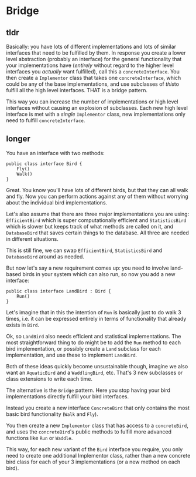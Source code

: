 # Bridge

## tldr

Basically: you have lots of different implementations and lots of similar interfaces that need to be fulfilled by them. In response you create a lower level abstraction (probably an interface) for the general functionality that your implementations have (*entirely* without regard to the higher level interfaces you *actually* want fulfilled), call this a `concreteInterface`. You then create a `Implementor` class that takes one `concreteInterface`, which could be any of the base implementations, and use subclasses of *this*to fulfill all the high level interfaces. THAT is a bridge pattern.

This way you can increase the number of implementations or high level interfaces without causing an explosion of subclasses. Each new high level interface is met with a *single* `Implementor` class, new implementations only need to fulfill `concreteInterface`. 


## longer

You have an interface with two methods:

```
public class interface Bird {
    Fly()
    Walk()
}
```

Great. You know you'll have lots of different birds, but that they can all walk and fly. Now you can perform actions against any of them without worrying about the individual bird implementations.

Let's also assume that there are three major implementations you are using: `EfficientBird` which is super computationally efficient and `StatisticsBird` which is slower but keeps track of what methods are called on it, and `DatabaseBird` that saves certain things to the database. All three are needed in different situations. 

This is still fine, we can swap `EfficientBird`, `StatisticsBird` and `DatabaseBird` around as needed.

But now let's say a new requirement comes up: you need to involve land-based birds in your system which can also run, so now you add a new interface:
 

```
public class interface LandBird : Bird {
    Run()
}
```

Let's imagine that in this the intention of `Run` is basically just to do walk 3 times, i.e. it can be expressed entirely in terms of functionality that already exists in `Bird`. 


Ok, so `LandBird` also needs efficient and statistical implementations. The most straightforward thing to do might be to add the `Run` method to each bird implementation, or possibly create a `Land` subclass for each implementation, and use these to implement `LandBird`. 

Both of these ideas quickly become unsustainable though, imagine we also want an `AquaticBird` and a `WaddlingBird`, etc. That's 3 new subclasses or class extensions to write each time.

The alternative is the `Bridge` pattern. Here you stop having your bird implementations directly fulfill your bird interfaces. 

Instead you create a new interface `ConcreteBird` that only contains the most basic bird functionality (`Walk` and `Fly`).

You then create a new `Implementor` class that has access to a `concreteBird`, and uses the `concreteBird`'s public methods to fulfill more advanced functions like `Run` or `Waddle`.

This way, for each new variant of the `Bird` interface you require, you only need to create one additional Implementor class, rather than a new concrete bird class for each of your 3 implementations (or a new method on each bird).
